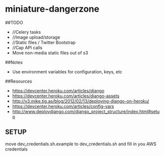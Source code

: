 miniature-dangerzone
====================

##TODO
* //Celery tasks
* //Image upload/storage
* //Static files / Twitter Bootstrap
* //Cap API calls
* Move non-media static files out of s3


##Notes
* Use environment variables for configuration, keys, etc

##Resources

* https://devcenter.heroku.com/articles/django
* https://devcenter.heroku.com/articles/django-assets
* http://v3.mike.tig.as/blog/2012/02/13/deploying-django-on-heroku/
* https://devcenter.heroku.com/articles/config-vars
* http://www.deploydjango.com/django_project_structure/index.html#setup


## SETUP
move dev_credentials.sh.example to dev_credentials.sh and fill in you AWS credentials

